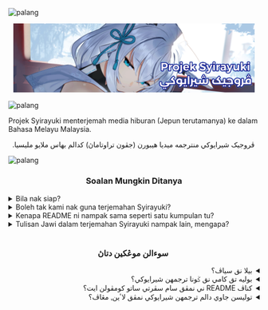 <img src="https://user-images.githubusercontent.com/34799053/179371652-aba342b2-5559-44b2-af8f-2f1059a2b811.png" width="auto" alt="palang"></img>

<p style="text-align: center; margin: 10px;">
    <img src="https://github.com/projeksyirayuki/.github/blob/main/profile/readme-msv2%20-%20Optimized.png" width="auto" alt="Gmbr"></img>
</p>

<img src="https://user-images.githubusercontent.com/34799053/179371652-aba342b2-5559-44b2-af8f-2f1059a2b811.png" width="auto" alt="palang"></img>

Projek Syirayuki menterjemah media hiburan (Jepun terutamanya) ke dalam Bahasa Melayu Malaysia.
&nbsp;

‮ڤروجيک شيرايوکي منترجمه ميديا هيبورن (جڤون تراوتاماڽ) کدالم بهاس ملايو مليسيا.
&nbsp;

<!--### // English
Projek Syirayuki translates media (mainly Japanese) into Malay Malaysia.-->

<img src="https://user-images.githubusercontent.com/34799053/179371652-aba342b2-5559-44b2-af8f-2f1059a2b811.png" width="auto" alt="palang"></img>

<h3 lang="ms-Latn" align="center"> Soalan Mungkin Ditanya</h3>

<details lang="ms-Latn"><summary>Bila nak siap?</summary>
<ul>
    <li>
        Siap bila ada kesempatan.
    </li>
</ul>
</details>
<details lang="ms-Latn"><summary>Boleh tak kami nak guna terjemahan Syirayuki?</summary>
<ul>
    <li>
        Tiada masalah, buatlah apa sahaja dengannya dengan syarat ia tidak dijual semula. (Benda percuma mestilah kekal percuma)
</ul>
</details>
<details lang="ms-Latn"><summary>Kenapa README ni nampak sama seperti satu kumpulan tu?</summary>
<ul>
    <li>
        Sebab mereka Supa Aidoru no egao yori mo ano hachigatsu mo gogo yori mo hiyaku go syerusyius to yori hikaru kimi e.
</ul>
</details>
<details lang="ms-Latn"><summary>Tulisan Jawi dalam terjemahan Syirayuki nampak lain, mengapa?</summary>
<ul>
    <li>
        Syirayuki akan menggunakan kaedah <a href="https://ms.wikipedia.org/wiki/Ejaan_Jawi_yang_Disempurnakan">Ejaan Jawi Yang Disempurnakan (EJYD)</a> yang juga dikenali dengan Jawi Dewan, dengan semampunya. Tetapi ada beberapa kemas kini terbaru pada EJYD yang dirasakan bersalahan, maka ejaan Syirayuki akan dibuat penyimpangan.

Antara gaya penjawian Syirayuki:
 <ul>
    <li>Mengekalkan Hamzah Tiga Suku <code>U+0674</code></li>
    <li>Menggunakan calit V <code>U+065A</code> sebagai pembeza</li>
    <li>Tanda pepet menggunakan fathah beralun <code>U+08E4</code>/maddah <code>U+0653</code></li>
</ul>
<br>Adapun penggunaan tanda baca dalam Jawi, akan diguna bila perlu sahaja. Adalah kerana bagi mengelakkan kekeliruan memandangkan jawi bukanlah tulisan yang terbaik dalam membezakan huruf saksi (vokal), lagi-lagi kata nama khas atau ejaan asing yang memerlukan perbezaan padanya.
</details>
<br>
<h3 lang="ms-Arab" align="center">⁧ سو‌ءالن موڠکين دتاڽ⁩</h3>

<details lang="ms-Arab" style="direction: rtl; text-align: right"><summary>⁧بيلا نق سياڤ؟⁩</summary>
<ul>
    <li>
        ‮سياڤ بيلا اد کسمڤتن.
    </li>
</ul>
</details>
<details lang="ms-Arab" style="direction: rtl; text-align: right"><summary>بوليه تق کامي نق ݢونا ترجمهن شيرايوکي؟</summary>
<ul>
    <li>
        ‮تياد مسئله⹁ بواتله اڤ سهاج دڠنڽ دڠن شرط اي تيدق دجوال سمولا. (بندا ڤرچوما مستيله ککل ڤرچوما)
</ul>
</details>
<details lang="ms-Arab" style="direction: rtl; text-align: right">
    <summary>⁧کناڤ README ني نمڤق سام سڤرتي ساتو کومڤولن ايت؟⁩</summary>
<ul>
    <li>
        ‮سبب مريک سوڤا اءيدوٚرو نوٚ ايٚݢاءوٚ يوٚري موٚ انوٚ هاچيݢاتسو موٚ ݢوٚݢوٚ يوٚري موٚ هياکو ݢوٚ شيٚروسيوس توٚ يوٚري هيکارو کيمي حيٚ.
</ul>
</details>
<details lang="ms-Arab" style="direction: rtl; text-align: right"><summary>توليسن جاوي دالم ترجمهن شيرايوکي نمڤق لاٴين⹁ مڠاڤ؟</summary>
<ul>
    <li>
        شيرايوکي اکن مڠݢوناکن قاعده <a href="https://ms.wikipedia.org/wiki/Ejaan_Jawi_yang_Disempurnakan">ايجاٴن جاوي يڠ دسمڤورناکن (ا.ج.ي.د.)</a> يڠ جوݢ دکنلي دڠن جاوي ديوان⹁ دڠن سممڤوڽ. تتاڤي اد ببراڤ کمس کيني تربارو ڤد ا.ج.ي.د. يڠ دراساکن برسالهن⹁ مک ايجاٴن شيرايوکي اکن دبوات ڤڽيمڤڠن.

انتارا ݢاي ڤنجاوين شيرايوکي:
 <ul>
    <li>مڠکلکن همزة تيݢ سوکو <code>U+0674</code></li>
    <li>مڠݢوناکن چاليت V <code>U+065A</code> سباݢاي ڤمبيذا</li>
    <li>تندا ڤڤت مڠݢوناکن فتحة برالون <code>U+08E4</code>/مدَّة <code>U+0653</code></li>
</ul>
<br>

اداڤون ڤڠݢوناٴن تندا باچ دالم جاوي⹁ اکن دݢونا بيلا ڤرلو سهاج. اداله کران باݢي مڠيلقکن ککليروان ممندڠکن جاوي بوکنله توليسن يڠ ترباٴيق دالم ممبيذاکن حروف سقسي (ۏوکل)⹁ لاݢي٢ کات نام خاس اتاو ايجاٴن اسيڠ يڠ ممرلوکن ڤربيذاٴن ڤاداڽ.
</details>

